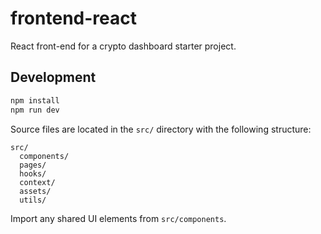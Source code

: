 # frontend-react

React front-end for a crypto dashboard starter project.

## Development

```bash
npm install
npm run dev
```

Source files are located in the `src/` directory with the following structure:

```
src/
  components/
  pages/
  hooks/
  context/
  assets/
  utils/
```
Import any shared UI elements from `src/components`.
